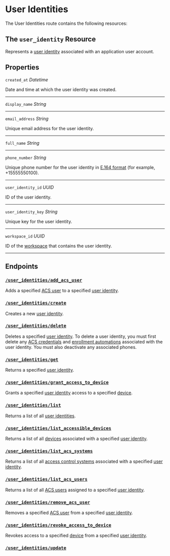 # User Identities

The User Identities route contains the following resources:

## The `user_identity` Resource

Represents a [user identity](https://docs.seam.co/latest/capability-guides/mobile-access-in-development/managing-mobile-app-user-accounts-with-user-identities#what-is-a-user-identity) associated with an application user account.

## Properties

`created_at` *Datetime*

Date and time at which the user identity was created.

---
`display_name` *String*

---
`email_address` *String*

Unique email address for the user identity.

---
`full_name` *String*

---
`phone_number` *String*

Unique phone number for the user identity in [E.164 format](https://www.itu.int/rec/T-REC-E.164/en) (for example, +15555550100).

---
`user_identity_id` *UUID*

ID of the user identity.

---
`user_identity_key` *String*

Unique key for the user identity.

---
`workspace_id` *UUID*

ID of the [workspace](../../core-concepts/workspaces/README.md) that contains the user identity.

---
## Endpoints

### [`/user_identities/add_acs_user`](./add_acs_user.md)

Adds a specified [ACS user](https://docs.seam.co/latest/capability-guides/access-systems/user-management) to a specified [user identity](https://docs.seam.co/latest/capability-guides/mobile-access-in-development/managing-mobile-app-user-accounts-with-user-identities#what-is-a-user-identity).
### [`/user_identities/create`](./create.md)

Creates a new [user identity](https://docs.seam.co/latest/capability-guides/mobile-access-in-development/managing-mobile-app-user-accounts-with-user-identities#what-is-a-user-identity).
### [`/user_identities/delete`](./delete.md)

Deletes a specified [user identity](https://docs.seam.co/latest/capability-guides/mobile-access-in-development/managing-mobile-app-user-accounts-with-user-identities#what-is-a-user-identity). To delete a user identity, you must first delete any [ACS credentials](https://docs.seam.co/latest/api/access-control-systems/credentials) and [enrollment automations](https://docs.seam.co/latest/api/user_identities/enrollment_automations/delete) associated with the user identity. You must also deactivate any associated phones.
### [`/user_identities/get`](./get.md)

Returns a specified [user identity](https://docs.seam.co/latest/capability-guides/mobile-access-in-development/managing-mobile-app-user-accounts-with-user-identities#what-is-a-user-identity).
### [`/user_identities/grant_access_to_device`](./grant_access_to_device.md)

Grants a specified [user identity](https://docs.seam.co/latest/capability-guides/mobile-access-in-development/managing-mobile-app-user-accounts-with-user-identities#what-is-a-user-identity) access to a specified [device](../../core-concepts/devices/README.md).
### [`/user_identities/list`](./list.md)

Returns a list of all [user identities](https://docs.seam.co/latest/capability-guides/mobile-access-in-development/managing-mobile-app-user-accounts-with-user-identities#what-is-a-user-identity).
### [`/user_identities/list_accessible_devices`](./list_accessible_devices.md)

Returns a list of all [devices](../../core-concepts/devices/README.md) associated with a specified [user identity](https://docs.seam.co/latest/capability-guides/mobile-access-in-development/managing-mobile-app-user-accounts-with-user-identities#what-is-a-user-identity).
### [`/user_identities/list_acs_systems`](./list_acs_systems.md)

Returns a list of all [access control systems](https://docs.seam.co/latest/capability-guides/access-systems) associated with a specified [user identity](https://docs.seam.co/latest/capability-guides/mobile-access-in-development/managing-mobile-app-user-accounts-with-user-identities#what-is-a-user-identity).
### [`/user_identities/list_acs_users`](./list_acs_users.md)

Returns a list of all [ACS users](https://docs.seam.co/latest/capability-guides/access-systems/user-management) assigned to a specified [user identity](https://docs.seam.co/latest/capability-guides/mobile-access-in-development/managing-mobile-app-user-accounts-with-user-identities#what-is-a-user-identity).
### [`/user_identities/remove_acs_user`](./remove_acs_user.md)

Removes a specified [ACS user](https://docs.seam.co/latest/capability-guides/access-systems/user-management) from a specified [user identity](https://docs.seam.co/latest/capability-guides/mobile-access-in-development/managing-mobile-app-user-accounts-with-user-identities#what-is-a-user-identity).
### [`/user_identities/revoke_access_to_device`](./revoke_access_to_device.md)

Revokes access to a specified [device](../../core-concepts/devices/README.md) from a specified [user identity](https://docs.seam.co/latest/capability-guides/mobile-access-in-development/managing-mobile-app-user-accounts-with-user-identities#what-is-a-user-identity).
### [`/user_identities/update`](./update.md)


